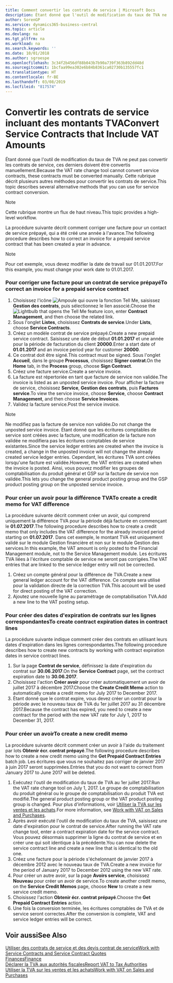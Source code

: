 ```yaml
---
title: Comment convertir les contrats de service | Microsoft Docs
description: Étant donné que l'outil de modification du taux de TVA ne peut pas convertir les contrats de service, ces derniers doivent être convertis manuellement. Cette rubrique décrit plusieurs autres méthodes pour convertir les contrats de service.
author: SorenGP
ms.service: dynamics365-business-central
ms.topic: article
ms.devlang: na
ms.tgt_pltfrm: na
ms.workload: na
ms.search.keywords: ''
ms.date: 10/01/2018
ms.author: sgroespe
ms.openlocfilehash: 3c34f2b456df88b043b7b90a739f363b892dd48d
ms.sourcegitcommit: 1bcfaa99ea302e6b84b8361ca02730b135557fc1
ms.translationtype: HT
ms.contentlocale: fr-BE
ms.lasthandoff: 03/08/2019
ms.locfileid: "817574"
---
```

# <a name="convert-service-contracts-that-include-vat-amounts"></a><span data-ttu-id="b8c70-104">Convertir les contrats de service incluant des montants TVA</span><span class="sxs-lookup"><span data-stu-id="b8c70-104">Convert Service Contracts that Include VAT Amounts</span></span>
<span data-ttu-id="b8c70-105">Étant donné que l'outil de modification du taux de TVA ne peut pas convertir les contrats de service, ces derniers doivent être convertis manuellement.</span><span class="sxs-lookup"><span data-stu-id="b8c70-105">Because the VAT rate change tool cannot convert service contracts, these contracts must be converted manually.</span></span> <span data-ttu-id="b8c70-106">Cette rubrique décrit plusieurs autres méthodes pour convertir les contrats de service.</span><span class="sxs-lookup"><span data-stu-id="b8c70-106">This topic describes several alternative methods that you can use for service contract conversion.</span></span>  

> [!NOTE]  
>  <span data-ttu-id="b8c70-107">Cette rubrique montre un flux de haut niveau.</span><span class="sxs-lookup"><span data-stu-id="b8c70-107">This topic provides a high-level workflow.</span></span>  

 <span data-ttu-id="b8c70-108">La procédure suivante décrit comment corriger une facture pour un contact de service prépayé, qui a été créé une année à l'avance.</span><span class="sxs-lookup"><span data-stu-id="b8c70-108">The following procedure describes how to correct an invoice for a prepaid service contract that has been created a year in advance.</span></span>  

> [!NOTE]  
>  <span data-ttu-id="b8c70-109">Pour cet exemple, vous devez modifier la date de travail sur 01.01.2017.</span><span class="sxs-lookup"><span data-stu-id="b8c70-109">For this example, you must change your work date to 01.01.2017.</span></span>  

### <a name="to-correct-an-invoice-for-a-prepaid-service-contract"></a><span data-ttu-id="b8c70-110">Pour corriger une facture pour un contrat de service prépayé</span><span class="sxs-lookup"><span data-stu-id="b8c70-110">To correct an invoice for a prepaid service contract</span></span>  
1. <span data-ttu-id="b8c70-111">Choisissez l'icône ![Ampoule qui ouvre la fonction Tell Me](media/ui-search/search_small.png "Dites-moi ce que vous voulez faire"), saisissez **Gestion des contrats**, puis sélectionnez le lien associé.</span><span class="sxs-lookup"><span data-stu-id="b8c70-111">Choose the ![Lightbulb that opens the Tell Me feature](media/ui-search/search_small.png "Tell me what you want to do") icon, enter **Contract Management**, and then choose the related link.</span></span>  
2. <span data-ttu-id="b8c70-112">Sous l'onglet **Listes**, choisissez **Contrats de service**.</span><span class="sxs-lookup"><span data-stu-id="b8c70-112">Under **Lists**, choose **Service Contracts**.</span></span>  
3. <span data-ttu-id="b8c70-113">Créez un modèle contrat de service prépayé.</span><span class="sxs-lookup"><span data-stu-id="b8c70-113">Create a new prepaid service contract.</span></span> <span data-ttu-id="b8c70-114">Saisissez une date de début **01.01.2017** et une année pour la période de facturation du client **20000**.</span><span class="sxs-lookup"><span data-stu-id="b8c70-114">Enter a start date of **01.01.2017** and an invoice period year for customer **20000**.</span></span>  
4. <span data-ttu-id="b8c70-115">Ce contrat doit être signé.</span><span class="sxs-lookup"><span data-stu-id="b8c70-115">This contract must be signed.</span></span> <span data-ttu-id="b8c70-116">Sous l'onglet **Accueil**, dans le groupe **Processus**, choisissez **Signer contrat**.</span><span class="sxs-lookup"><span data-stu-id="b8c70-116">On the **Home** tab, in the **Process** group, choose **Sign Contract**.</span></span>  
5. <span data-ttu-id="b8c70-117">Créez une facture service.</span><span class="sxs-lookup"><span data-stu-id="b8c70-117">Create a service invoice.</span></span>
6. <span data-ttu-id="b8c70-118">La facture est répertoriée en tant que facture de service non validée.</span><span class="sxs-lookup"><span data-stu-id="b8c70-118">The invoice is listed as an unposted service invoice.</span></span> <span data-ttu-id="b8c70-119">Pour afficher la facture de service, choisissez **Service**, **Gestion des contrats**, puis **Factures service**.</span><span class="sxs-lookup"><span data-stu-id="b8c70-119">To view the service invoice, choose **Service**, choose **Contract Management**, and then choose **Service Invoices**.</span></span>  
7. <span data-ttu-id="b8c70-120">Validez la facture service.</span><span class="sxs-lookup"><span data-stu-id="b8c70-120">Post the service invoice.</span></span>  

> [!NOTE]  
>  <span data-ttu-id="b8c70-121">Ne modifiez pas la facture de service non validée.</span><span class="sxs-lookup"><span data-stu-id="b8c70-121">Do not change the unposted service invoice.</span></span> <span data-ttu-id="b8c70-122">Étant donné que les écritures comptables de service sont créées avec la facture, une modification de la facture non validée ne modifiera pas les écritures comptables de service existantes.</span><span class="sxs-lookup"><span data-stu-id="b8c70-122">Since the service ledger entries are created when the invoice is created, a change in the unposted invoice will not change the already created service ledger entries.</span></span> <span data-ttu-id="b8c70-123">Cependant, les écritures TVA sont créées lorsqu'une facture est validée.</span><span class="sxs-lookup"><span data-stu-id="b8c70-123">However, the VAT entries are created when the invoice is posted.</span></span> <span data-ttu-id="b8c70-124">Ainsi, vous pouvez modifier les groupes de comptabilisation du produit général et GSP sur la facture de service non validée.</span><span class="sxs-lookup"><span data-stu-id="b8c70-124">This lets you change the general product posting group and the GSP product posting group on the unposted service invoice.</span></span>  

### <a name="to-create-a-credit-memo-for-vat-difference"></a><span data-ttu-id="b8c70-125">Pour créer un avoir pour la différence TVA</span><span class="sxs-lookup"><span data-stu-id="b8c70-125">To create a credit memo for VAT difference</span></span>  
<span data-ttu-id="b8c70-126">La procédure suivante décrit comment créer un avoir, qui comprend uniquement la différence TVA pour la période déjà facturée en commençant le **01.07.2017**.</span><span class="sxs-lookup"><span data-stu-id="b8c70-126">The following procedure describes how to create a credit memo that only includes the VAT difference for the already invoiced period starting on **01.07.2017**.</span></span> <span data-ttu-id="b8c70-127">Dans cet exemple, le montant TVA est uniquement validé sur le module Gestion financière et non sur le module Gestion des services.</span><span class="sxs-lookup"><span data-stu-id="b8c70-127">In this example, the VAT amount is only posted to the Financial Management module, not to the Service Management module.</span></span> <span data-ttu-id="b8c70-128">Les écritures TVA liées à l'écriture comptable de service ne seront pas corrigées.</span><span class="sxs-lookup"><span data-stu-id="b8c70-128">The VAT entries that are linked to the service ledger entry will not be corrected.</span></span>  

1. <span data-ttu-id="b8c70-129">Créez un compte général pour la différence de TVA.</span><span class="sxs-lookup"><span data-stu-id="b8c70-129">Create a new general ledger account for the VAT difference.</span></span> <span data-ttu-id="b8c70-130">Ce compte sera utilisé pour la validation directe de la correction TVA.</span><span class="sxs-lookup"><span data-stu-id="b8c70-130">This account will be used for direct posting of the VAT correction.</span></span>  
2. <span data-ttu-id="b8c70-131">Ajoutez une nouvelle ligne au paramétrage de comptabilisation TVA.</span><span class="sxs-lookup"><span data-stu-id="b8c70-131">Add a new line to the VAT posting setup.</span></span>  

### <a name="to-create-contract-expiration-dates-in-contract-lines"></a><span data-ttu-id="b8c70-132">Pour créer des dates d'expiration de contrats sur les lignes correspondantes</span><span class="sxs-lookup"><span data-stu-id="b8c70-132">To create contract expiration dates in contract lines</span></span>  
<span data-ttu-id="b8c70-133">La procédure suivante indique comment créer des contrats en utilisant leurs dates d'expiration dans les lignes correspondantes.</span><span class="sxs-lookup"><span data-stu-id="b8c70-133">The following procedure describes how to create new contracts by working with contract expiration dates in service contract lines.</span></span>  

1. <span data-ttu-id="b8c70-134">Sur la page **Contrat de service**, définissez la date d'expiration du contrat sur **30.06.2017**.</span><span class="sxs-lookup"><span data-stu-id="b8c70-134">On the **Service Contract** page, set the contract expiration date to **30.06.2017**.</span></span>  
2. <span data-ttu-id="b8c70-135">Choisissez l'action **Créer avoir** pour créer automatiquement un avoir de juillet 2017 à décembre 2017.</span><span class="sxs-lookup"><span data-stu-id="b8c70-135">Choose the **Create Credit Memo** action to automatically create a credit memo for July 2017 to December 2017.</span></span>  
3. <span data-ttu-id="b8c70-136">Étant donné que le contrat expire, vous devez créer un contrat pour la période avec le nouveau taux de TVA du 1er juillet 2017 au 31 décembre 2017.</span><span class="sxs-lookup"><span data-stu-id="b8c70-136">Because the contract has expired, you need to create a new contract for the period with the new VAT rate for July 1, 2017 to December 31, 2017.</span></span>  

### <a name="to-create-a-new-credit-memo"></a><span data-ttu-id="b8c70-137">Pour créer un avoir</span><span class="sxs-lookup"><span data-stu-id="b8c70-137">To create a new credit memo</span></span>  
<span data-ttu-id="b8c70-138">La procédure suivante décrit comment créer un avoir à l'aide du traitement par lots **Obtenir écr. contrat prépayé**.</span><span class="sxs-lookup"><span data-stu-id="b8c70-138">The following procedure describes how to create a new credit memo using the **Get Prepaid Contract Entries** batch job.</span></span> <span data-ttu-id="b8c70-139">Les écritures que vous ne souhaitez pas corriger de janvier 2017 à juin 2017 seront supprimées.</span><span class="sxs-lookup"><span data-stu-id="b8c70-139">Entries that you do not want to correct from January 2017 to June 2017 will be deleted.</span></span>  

1. <span data-ttu-id="b8c70-140">Exécutez l'outil de modification du taux de TVA au 1er juillet 2017.</span><span class="sxs-lookup"><span data-stu-id="b8c70-140">Run the VAT rate change tool on July 1, 2017.</span></span> <span data-ttu-id="b8c70-141">Le groupe de comptabilisation du produit général ou le groupe de comptabilisation du produit TVA est modifié.</span><span class="sxs-lookup"><span data-stu-id="b8c70-141">The general product posting group or the VAT product posting group is changed.</span></span> <span data-ttu-id="b8c70-142">Pour plus d'informations, voir [Utiliser la TVA sur les ventes et les achats](finance-work-with-vat.md).</span><span class="sxs-lookup"><span data-stu-id="b8c70-142">For more information, see [Work with VAT on Sales and Purchases](finance-work-with-vat.md).</span></span>  
2. <span data-ttu-id="b8c70-143">Après avoir exécuté l'outil de modification du taux de TVA, saisissez une date d'expiration pour le contrat de service.</span><span class="sxs-lookup"><span data-stu-id="b8c70-143">After running the VAT rate change tool, enter a contract expiration date for the service contract.</span></span> <span data-ttu-id="b8c70-144">Vous pouvez désormais supprimer la ligne du contrat de service et en créer une qui soit identique à la précédente.</span><span class="sxs-lookup"><span data-stu-id="b8c70-144">You can now delete the service contract line and create a new line that is identical to the old one.</span></span>  
3. <span data-ttu-id="b8c70-145">Créez une facture pour la période s'échelonnant de janvier 2017 à décembre 2012 avec le nouveau taux de TVA.</span><span class="sxs-lookup"><span data-stu-id="b8c70-145">Create a new invoice for the period of January 2017 to December 2012 using the new VAT rate.</span></span>  
4. <span data-ttu-id="b8c70-146">Pour créer un autre avoir, sur la page **Avoirs service**, choisissez **Nouveau** pour créer un avoir de service.</span><span class="sxs-lookup"><span data-stu-id="b8c70-146">To create another credit memo, on the **Service Credit Memos** page, choose **New** to create a new service credit memo.</span></span>  
5. <span data-ttu-id="b8c70-147">Choisissez l'action **Obtenir écr. contrat prépayé**.</span><span class="sxs-lookup"><span data-stu-id="b8c70-147">Choose the **Get Prepaid Contract Entries** action.</span></span>  
6. <span data-ttu-id="b8c70-148">Une fois la conversion terminée, les écritures comptables de TVA et de service seront correctes.</span><span class="sxs-lookup"><span data-stu-id="b8c70-148">After the conversion is complete, VAT and service ledger entries will be correct.</span></span>  

## <a name="see-also"></a><span data-ttu-id="b8c70-149">Voir aussi</span><span class="sxs-lookup"><span data-stu-id="b8c70-149">See Also</span></span>  
[<span data-ttu-id="b8c70-150">Utiliser des contrats de service et des devis contrat de service</span><span class="sxs-lookup"><span data-stu-id="b8c70-150">Work with Service Contracts and Service Contract Quotes</span></span>](service-how-to-create-service-contracts-and-service-contract-quotes.md)  
[<span data-ttu-id="b8c70-151">Finances</span><span class="sxs-lookup"><span data-stu-id="b8c70-151">Finance</span></span>](finance.md)  
[<span data-ttu-id="b8c70-152">Déclarer la TVA aux autorités fiscales</span><span class="sxs-lookup"><span data-stu-id="b8c70-152">Report VAT to Tax Authorities</span></span>](finance-how-report-vat.md)  
[<span data-ttu-id="b8c70-153">Utiliser la TVA sur les ventes et les achats</span><span class="sxs-lookup"><span data-stu-id="b8c70-153">Work with VAT on Sales and Purchases</span></span>](finance-work-with-vat.md)  
